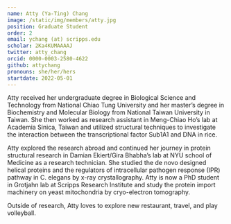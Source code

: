 ```yaml
---
name: Atty (Ya-Ting) Chang 
image: /static/img/members/atty.jpg
position: Graduate Student
order: 2
email: ychang (at) scripps.edu
scholar: 2Ka4KUMAAAAJ 
twitter: atty_chang
orcid: 0000-0003-2580-4622
github: attychang
pronouns: she/her/hers 
startdate: 2022-05-01
---
```

Atty received her undergraduate degree in Biological Science and Technology from National Chiao Tung University and her master’s degree in Biochemistry and Molecular Biology from National Taiwan University in Taiwan. She then worked as research assistant in Meng-Chiao Ho’s lab at Academia Sinica, Taiwan and utilized structural techniques to investigate the interaction between the transcriptional factor Sub1A1 and DNA in rice. 

Atty explored the research abroad and continued her journey in protein structural research in Damian Ekiert/Gira Bhabha’s lab at NYU school of Medicine as a research technician. She studied the de novo designed helical proteins and the regulators of intracellular pathogen response (IPR) pathway in C. elegans by x-ray crystallography. Atty is now a PhD student in Grotjahn lab at Scripps Research Institute and study the protein import machinery on yeast mitochondria by cryo-electron tomography. 

Outside of research, Atty loves to explore new restaurant, travel, and play volleyball. 
